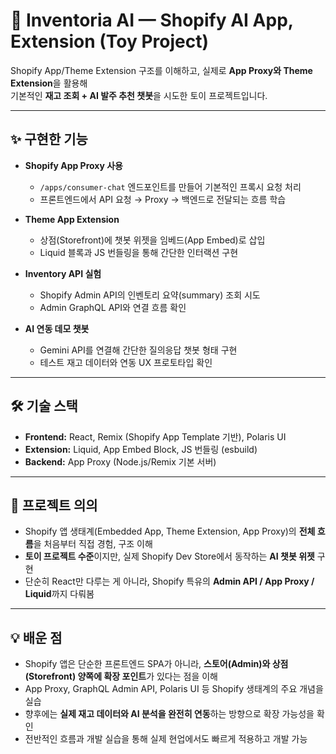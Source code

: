# 🛒 Inventoria AI — Shopify AI App, Extension (Toy Project)

Shopify App/Theme Extension 구조를 이해하고, 실제로 **App Proxy와 Theme Extension**을 활용해  
기본적인 **재고 조회 + AI 발주 추천 챗봇**을 시도한 토이 프로젝트입니다.  

---

## ✨ 구현한 기능
- **Shopify App Proxy 사용**
  - `/apps/consumer-chat` 엔드포인트를 만들어 기본적인 프록시 요청 처리
  - 프론트엔드에서 API 요청 → Proxy → 백엔드로 전달되는 흐름 학습

- **Theme App Extension**
  - 상점(Storefront)에 챗봇 위젯을 임베드(App Embed)로 삽입
  - Liquid 블록과 JS 번들링을 통해 간단한 인터랙션 구현

- **Inventory API 실험**
  - Shopify Admin API의 인벤토리 요약(summary) 조회 시도
  - Admin GraphQL API와 연결 흐름 확인

- **AI 연동 데모 챗봇**
  - Gemini API를 연결해 간단한 질의응답 챗봇 형태 구현
  - 테스트 재고 데이터와 연동 UX 프로토타입 확인

---

## 🛠️ 기술 스택
- **Frontend:** React, Remix (Shopify App Template 기반), Polaris UI
- **Extension:** Liquid, App Embed Block, JS 번들링 (esbuild)
- **Backend:** App Proxy (Node.js/Remix 기본 서버)

---

## 📌 프로젝트 의의
- Shopify 앱 생태계(Embedded App, Theme Extension, App Proxy)의 **전체 흐름**을 처음부터 직접 경험, 구조 이해
- **토이 프로젝트 수준**이지만, 실제 Shopify Dev Store에서 동작하는 **AI 챗봇 위젯** 구현  
- 단순히 React만 다루는 게 아니라, Shopify 특유의 **Admin API / App Proxy / Liquid**까지 다뤄봄  

---

## 💡 배운 점
- Shopify 앱은 단순한 프론트엔드 SPA가 아니라, **스토어(Admin)와 상점(Storefront) 양쪽에 확장 포인트**가 있다는 점을 이해  
- App Proxy, GraphQL Admin API, Polaris UI 등 Shopify 생태계의 주요 개념을 실습  
- 향후에는 **실제 재고 데이터와 AI 분석을 완전히 연동**하는 방향으로 확장 가능성을 확인
- 전반적인 흐름과 개발 실습을 통해 실제 현업에서도 빠르게 적용하고 개발 가능
